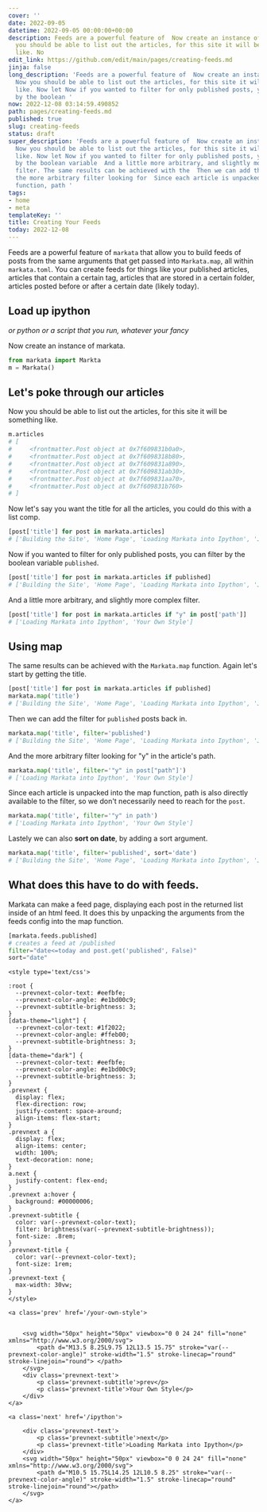 ```yaml
---
cover: ''
date: 2022-09-05
datetime: 2022-09-05 00:00:00+00:00
description: Feeds are a powerful feature of  Now create an instance of markata. Now
  you should be able to list out the articles, for this site it will be something
  like. No
edit_link: https://github.com/edit/main/pages/creating-feeds.md
jinja: false
long_description: 'Feeds are a powerful feature of  Now create an instance of markata.
  Now you should be able to list out the articles, for this site it will be something
  like. Now let Now if you wanted to filter for only published posts, you can filter
  by the boolean '
now: 2022-12-08 03:14:59.490852
path: pages/creating-feeds.md
published: true
slug: creating-feeds
status: draft
super_description: 'Feeds are a powerful feature of  Now create an instance of markata.
  Now you should be able to list out the articles, for this site it will be something
  like. Now let Now if you wanted to filter for only published posts, you can filter
  by the boolean variable  And a little more arbitrary, and slightly more complex
  filter. The same results can be achieved with the  Then we can add the filter for  And
  the more arbitrary filter looking for  Since each article is unpacked into the map
  function, path '
tags:
- home
- meta
templateKey: ''
title: Creating Your Feeds
today: 2022-12-08
---
```


Feeds are a powerful feature of `markata` that allow you to build feeds of
posts from the same arguments that get passed into `Markata.map`, all within
`markata.toml`.  You can create feeds for things like your published articles,
articles that contain a certain tag, articles that are stored in a certain
folder, articles posted before or after a certain date (likely today).

## Load up ipython

_or python or a script that you run, whatever your fancy_

Now create an instance of markata.

``` python
from markata import Markta
m = Markata()
```

## Let's poke through our articles

Now you should be able to list out the articles, for this site it will be something like.

``` python
m.articles
# [
#     <frontmatter.Post object at 0x7f609831b0a0>,
#     <frontmatter.Post object at 0x7f6098318b80>,
#     <frontmatter.Post object at 0x7f609831a890>,
#     <frontmatter.Post object at 0x7f609831ab30>,
#     <frontmatter.Post object at 0x7f609831aa70>,
#     <frontmatter.Post object at 0x7f609831b760>
# ]
```

Now let's say you want the title for all the articles, you could do this with a list comp.

``` python
[post['title'] for post in markata.articles]
# ['Building the Site', 'Home Page', 'Loading Markata into Ipython', 'Jinja Variables', 'Your Own Style', '404']
```

Now if you wanted to filter for only published posts, you can filter by the boolean variable `published`.

``` python
[post['title'] for post in markata.articles if published]
# ['Building the Site', 'Home Page', 'Loading Markata into Ipython', 'Jinja Variables', 'Your Own Style']
```

And a little more arbitrary, and slightly more complex filter.

``` python
[post['title'] for post in markata.articles if "y" in post['path']]
# ['Loading Markata into Ipython', 'Your Own Style']
```

## Using map

The same results can be achieved with the `Markata.map` function.  Again let's
start by getting the title.

``` python
[post['title'] for post in markata.articles if published]
markata.map('title')
# ['Building the Site', 'Home Page', 'Loading Markata into Ipython', 'Jinja Variables', 'Your Own Style', '404']
```

Then we can add the filter for `published` posts back in.

``` python
markata.map('title', filter='published')
# ['Building the Site', 'Home Page', 'Loading Markata into Ipython', 'Jinja Variables', 'Your Own Style', '404']
```

And the more arbitrary filter looking for "y" in the article's path.

``` python
markata.map('title', filter='"y" in post["path"]')
# ['Loading Markata into Ipython', 'Your Own Style']
```

Since each article is unpacked into the map function, path is also directly
available to the filter, so we don't necessarily need to reach for the `post`.

``` python
markata.map('title', filter='"y" in path')
# ['Loading Markata into Ipython', 'Your Own Style']
```

Lastely we can also **sort on date**, by adding a sort argument.

``` python
markata.map('title', filter='published', sort='date')
# ['Building the Site', 'Home Page', 'Loading Markata into Ipython', 'Jinja Variables', 'Your Own Style', '404']
```

## What does this have to do with feeds.

Markata can make a feed page, displaying each post in the returned list inside
of an html feed.  It does this by unpacking the arguments from the feeds config
into the map function.

``` python
[markata.feeds.published]
# creates a feed at /published
filter="date<=today and post.get('published', False)"
sort="date"
```
<div class='prevnext'>

    <style type='text/css'>

    :root {
      --prevnext-color-text: #eefbfe;
      --prevnext-color-angle: #e1bd00c9;
      --prevnext-subtitle-brightness: 3;
    }
    [data-theme="light"] {
      --prevnext-color-text: #1f2022;
      --prevnext-color-angle: #ffeb00;
      --prevnext-subtitle-brightness: 3;
    }
    [data-theme="dark"] {
      --prevnext-color-text: #eefbfe;
      --prevnext-color-angle: #e1bd00c9;
      --prevnext-subtitle-brightness: 3;
    }
    .prevnext {
      display: flex;
      flex-direction: row;
      justify-content: space-around;
      align-items: flex-start;
    }
    .prevnext a {
      display: flex;
      align-items: center;
      width: 100%;
      text-decoration: none;
    }
    a.next {
      justify-content: flex-end;
    }
    .prevnext a:hover {
      background: #00000006;
    }
    .prevnext-subtitle {
      color: var(--prevnext-color-text);
      filter: brightness(var(--prevnext-subtitle-brightness));
      font-size: .8rem;
    }
    .prevnext-title {
      color: var(--prevnext-color-text);
      font-size: 1rem;
    }
    .prevnext-text {
      max-width: 30vw;
    }
    </style>
    
    <a class='prev' href='/your-own-style'>
    

        <svg width="50px" height="50px" viewbox="0 0 24 24" fill="none" xmlns="http://www.w3.org/2000/svg">
            <path d="M13.5 8.25L9.75 12L13.5 15.75" stroke="var(--prevnext-color-angle)" stroke-width="1.5" stroke-linecap="round" stroke-linejoin="round"> </path>
        </svg>
        <div class='prevnext-text'>
            <p class='prevnext-subtitle'>prev</p>
            <p class='prevnext-title'>Your Own Style</p>
        </div>
    </a>
    
    <a class='next' href='/ipython'>
    
        <div class='prevnext-text'>
            <p class='prevnext-subtitle'>next</p>
            <p class='prevnext-title'>Loading Markata into Ipython</p>
        </div>
        <svg width="50px" height="50px" viewbox="0 0 24 24" fill="none" xmlns="http://www.w3.org/2000/svg">
            <path d="M10.5 15.75L14.25 12L10.5 8.25" stroke="var(--prevnext-color-angle)" stroke-width="1.5" stroke-linecap="round" stroke-linejoin="round"></path>
        </svg>
    </a>
  </div>